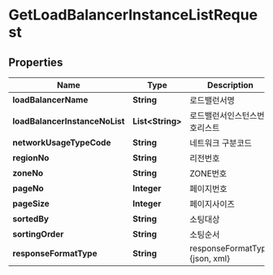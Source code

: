 
# GetLoadBalancerInstanceListRequest

## Properties
Name | Type | Description | Notes
------------ | ------------- | ------------- | -------------
**loadBalancerName** | **String** | 로드밸런서명 |  [optional]
**loadBalancerInstanceNoList** | **List&lt;String&gt;** | 로드밸런서인스턴스번호리스트 |  [optional]
**networkUsageTypeCode** | **String** | 네트워크 구분코드 |  [optional]
**regionNo** | **String** | 리전번호 |  [optional]
**zoneNo** | **String** | ZONE번호 |  [optional]
**pageNo** | **Integer** | 페이지번호 |  [optional]
**pageSize** | **Integer** | 페이지사이즈 |  [optional]
**sortedBy** | **String** | 소팅대상 |  [optional]
**sortingOrder** | **String** | 소팅순서 |  [optional]
**responseFormatType** | **String** | responseFormatType {json, xml} |  [optional]




